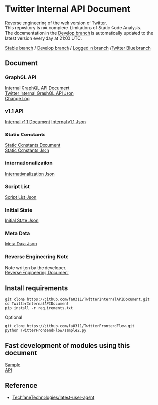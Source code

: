 # Twitter Internal API Document

Reverse engineering of the web version of Twitter.  
This repository is not complete. Limitations of Static Code Analysis.  
The documentation in the [Develop branch](https://github.com/fa0311/TwitterInternalAPIDocument/tree/develop) is automatically updated to the latest version every day at 21:00 UTC.

[Stable branch](https://github.com/fa0311/TwitterInternalAPIDocument/tree/master)  /  [Develop branch](https://github.com/fa0311/TwitterInternalAPIDocument/tree/develop)  /  [Logged in branch](https://github.com/fa0311/TwitterInternalAPIDocument/tree/twitter-login)  /[Twitter Blue branch](https://github.com/fa0311/TwitterInternalAPIDocument/tree/twitter-blue)  

## Document

### GraphQL API

[Internal GraphQL API Document](./docs/markdown/GraphQL.md)  
[Twitter Internal GraphQL API Json](./docs/json/GraphQL.json)  
[Change Log](./docs/markdown/ChangeLog.md)

### v1.1 API

[Internal v1.1 Document](./docs/markdown/v1.1.md)
[Internal v1.1 Json](./docs/json/v1.1.json)

### Static Constants

[Static Constants Document](./docs/markdown/FreezeObject.md)  
[Static Constants Json](./docs/json/FreezeObject.json)

### Internationalization

[Internationalization Json](./docs/json/i18n)

### Script List

[Script List Json](./docs/json/ScriptLoadJson.json)

### Initial State

[Initial State Json](./docs/json/InitialState.json)

### Meta Data

[Meta Data Json](./docs/json/MetaData.json)

### Reverse Engineering Note

Note written by the developer.  
[Reverse Engineering Document](./docs/markdown/RE.md)

## Install requirements

```shell
git clone https://github.com/fa0311/TwitterInternalAPIDocument.git
cd TwitterInternalAPIDocument
pip install -r requirements.txt
```

Optional

```shell
git clone https://github.com/fa0311/TwitterFrontendFlow.git
python TwitterFrontendFlow/sample2.py
```

## Fast development of modules using this document

[Sample](./sample.py)  
[API](./docs/json/API.json)  

## Reference

- [TechfaneTechnologies/latest-user-agent](https://github.com/TechfaneTechnologies/latest-user-agent)
